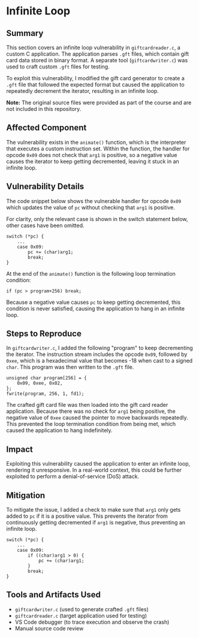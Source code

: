 # Infinite Loop

## Summary
This section covers an infinite loop vulnerability in `giftcardreader.c`, a custom C application. The application parses `.gft` files, which contain gift card data stored in binary format. A separate tool (`giftcardwriter.c`) was used to craft custom `.gft` files for testing.

To exploit this vulnerability, I modified the gift card generator to create a `.gft` file that followed the expected format but caused the application to repeatedly decrement the iterator, resulting in an infinite loop.

**Note:** The original source files were provided as part of the course and are not included in this repository.

## Affected Component
The vulnerability exists in the `animate()` function, which is the interpreter that executes a custom instruction set. Within the function, the handler for opcode `0x09` does not check that `arg1` is positive, so a negative value causes the iterator to keep getting decremented, leaving it stuck in an infinite loop.

## Vulnerability Details
The code snippet below shows the vulnerable handler for opcode `0x09` which updates the value of `pc` without checking that `arg1` is positive.

For clarity, only the relevant case is shown in the switch statement below, other cases have been omitted.
```
switch (*pc) {
    ...
    case 0x09:
        pc += (char)arg1;
        break;
}
```
At the end of the `animate()` function is the following loop termination condition:
```
if (pc > program+256) break;
```
Because a negative value causes `pc` to keep getting decremented, this condition is never satisfied, causing the application to hang in an infinite loop.

## Steps to Reproduce
In `giftcardwriter.c`, I added the following "program" to keep decrementing the iterator. The instruction stream includes the opcode `0x09`, followed by `0xee`, which is a hexadecimal value that becomes -18 when cast to a signed `char`. This program was then written to the `.gft` file.
```
unsigned char program[256] = {
    0x09, 0xee, 0x02,
};
fwrite(program, 256, 1, fd1);
```
The crafted gift card file was then loaded into the gift card reader application. Because there was no check for `arg1` being positive, the negative value of `0xee` caused the pointer to move backwards repeatedly. This prevented the loop termination condition from being met, which caused the application to hang indefinitely.

## Impact
Exploiting this vulnerability caused the application to enter an infinite loop, rendering it unresponsive. In a real-world context, this could be further exploited to perform a denial-of-service (DoS) attack.

## Mitigation
To mitigate the issue, I added a check to make sure that `arg1` only gets added to `pc` if it is a positive value. This prevents the iterator from continuously getting decremented if `arg1` is negative, thus preventing an infinite loop.
```
switch (*pc) {
    ...
    case 0x09:
        if ((char)arg1 > 0) {
            pc += (char)arg1;
        }
        break;
}
```

## Tools and Artifacts Used
- `giftcardwriter.c` (used to generate crafted `.gft` files)
- `giftcardreader.c` (target application used for testing)
- VS Code debugger (to trace execution and observe the crash)
- Manual source code review
